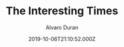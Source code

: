 ---
title: The Interesting Times
github: https://github.com/ohduran/the-interesting-times
demo: https://ohduran.github.io/the-interesting-times
author: Alvaro Duran
ssg:
  - Jekyll
cms:
  - Markdown
date: 2019-10-06T21:10:52.000Z
description: The Interesting Times Theme for Jekyll
draft: true
publish_date: '2019-10-06T21:10:52Z'
update_date: '2021-07-15T19:15:46Z'
github_star: 40
github_fork: 34
---